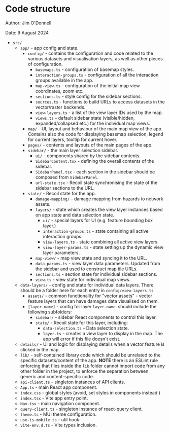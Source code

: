# Code structure

Author: Jim O'Donnell

Date: 9 August 2024

- `src/`
  - `app/` - app config and state.
    - `config/` - contains the configuration and code related to the various
      datasets and visualisation layers, as well as other pieces of configuration.
      - `basemaps.ts` - configuration of basemap styles.
      - `interaction-groups.ts` - configuration of all the interaction groups
        available in the app.
      - `map-view.ts` - configuration of the initial map view coordinates, zoom
        etc.
      - `sections.ts` - style config for the sidebar sections.
      - `sources.ts` - functions to build URLs to access datasets in the
        vector/raster backends.
      - `view-layers.ts` - a list of the view layer IDs used by the map.
      - `views.ts` - default sidebar state (visible/hidden, expanded/collapsed etc.) for the individual map views.
    - `map/` - UI, layout and behaviour of the main map view of the app. Contains
      also the code for displaying basemap selection, legend for current layers,
      tooltip for current hover.
    - `pages/` - contents and layouts of the main pages of the app.
    - `sidebar/` - the main layer selection sidebar.
      - `ui/` - components shared by the sidebar contents.
      - `SidebarContent.tsx` - defining the overall contents of the sidebar.
      - `SidebarPanel.tsx` - each section in the sidebar should be composed from `SidebarPanel`.
      - `url-state.tsx` - Recoil state synchronising the state of the sidebar
        sections to the URL.
    - `state/` - Recoil state for the app.
      - `damage-mapping/` - damage mapping from hazards to network assets.
      - `layers/` - state which creates the view layer instances based on app
        state and data selection state.
        - `ui/` - special layers for UI (e.g. feature bounding box layer.)
        - `interaction-groups.ts` - state containing all active interaction groups.
        - `view-layers.ts` - state combining all active view layers.
        - `view-layer-params.ts` - state setting up the dynamic view layer
          parameters.
      - `map-view/` - map view state and syncing it to the URL.
      - `data-params.ts` - view layer data parameters. Updated from the sidebar and used to construct map tile URLs.
      - `sections.ts` - section state for individual sidebar sections.
      - `view.ts` - view state for individual map views.
  - `data-layers/` - config and state for individual data layers. There should be a folder here for each entry in `config/view-layers.ts`
    - `assets/` - common functionality for "vector assets" - vector feature layers that can have damages data visualised on them.
    - `[layer-name]` - config for layer `layer-name`. should include the following subfolders:
      - `sidebar/` - sidebar React components to control this layer.
      - `state/` - Recoil state for this layer, including:
        - `data-selection.ts` - Data selection state.
        - `layer.ts` - creates a view layer to display in the map. The app will error if this file doesn't exist.
  - `details/` - UI and logic for displaying details when a vector feature is clicked in the map.
  - `lib/` - self-contained library code which should be unrelated to the specific
    datasets/content of the app. **NOTE** there is an ESLint rule enforcing that
    files inside the `lib` folder cannot import code from any other folder in
    the project, to enforce the separation between generic and content-specific
    code.
  - `api-client.ts` - singleton instances of API clients.
  - `App.ts` - main React app component.
  - `index.css` - global styles (avoid, set styles in components instead.)
  - `index.tsx` - Vite app entry point.
  - `Nav.tsx` - main navigation component.
  - `query-client.ts` - singleton instance of react-query client.
  - `theme.ts` - MUI theme configuration.
  - `use-is-mobile.ts` - util hook.
  - `vite-env.d.ts` - Vite types inclusion.
